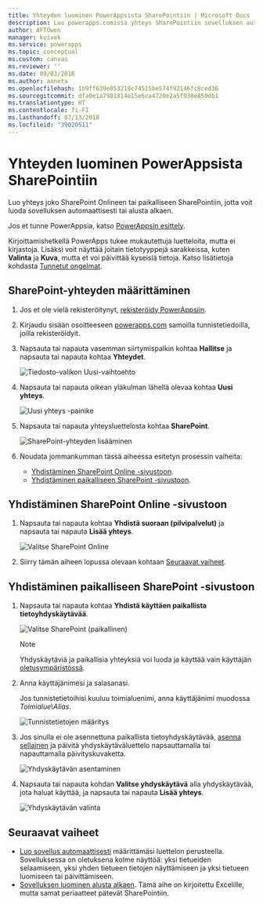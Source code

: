 ```yaml
---
title: Yhteyden luominen PowerAppsista SharePointiin | Microsoft Docs
description: Luo powerapps.comissa yhteys SharePointiin sovelluksen automaattista luontia varten tai luomiseen alusta alkaen.
author: AFTOwen
manager: kvivek
ms.service: powerapps
ms.topic: conceptual
ms.custom: canvas
ms.reviewer: ''
ms.date: 09/03/2016
ms.author: anneta
ms.openlocfilehash: 1b9ff639e053218c74515be574f92146fc8ced36
ms.sourcegitcommit: dfa0e1a7981814e15e6ca4720e2a5f930e859db1
ms.translationtype: HT
ms.contentlocale: fi-FI
ms.lasthandoff: 07/13/2018
ms.locfileid: "39020511"
---
```

# <a name="create-a-connection-to-sharepoint-from-powerapps"></a>Yhteyden luominen PowerAppsista SharePointiin
Luo yhteys joko SharePoint Onlineen tai paikalliseen SharePointiin, jotta voit luoda sovelluksen automaattisesti tai alusta alkaen.

Jos et tunne PowerAppsia, katso [PowerAppsin esittely](getting-started.md).

Kirjoittamishetkellä PowerApps tukee mukautettuja luetteloita, mutta ei kirjastoja. Lisäksi voit näyttää joitain tietotyyppejä sarakkeissa, kuten **Valinta** ja **Kuva**, mutta et voi päivittää kyseisiä tietoja. Katso lisätietoja kohdasta [Tunnetut ongelmat](connections/connection-sharepoint-online.md#known-issues).

## <a name="specify-a-sharepoint-connection"></a>SharePoint-yhteyden määrittäminen
1. Jos et ole vielä rekisteröitynyt, [rekisteröidy PowerAppsiin](../signup-for-powerapps.md).

2. Kirjaudu sisään osoitteeseen [powerapps.com](https://web.powerapps.com) samoilla tunnistetiedoilla, joilla rekisteröidyit.

3. Napsauta tai napauta vasemman siirtymispalkin kohtaa **Hallitse** ja napsauta tai napauta kohtaa **Yhteydet**.

    ![Tiedosto-valikon Uusi-vaihtoehto](./media/connect-to-sharepoint/manage-connections.png)

4. Napsauta tai napauta oikean yläkulman lähellä olevaa kohtaa **Uusi yhteys**.

    ![Uusi yhteys -painike](./media/connect-to-sharepoint/new-connection.png)

5. Napsauta tai napauta yhteysluettelosta kohtaa **SharePoint**.

    ![SharePoint-yhteyden lisääminen](./media/connect-to-sharepoint/add-sp-portal.png)

6. Noudata jommankumman tässä aiheessa esitetyn prosessin vaiheita:

   * [Yhdistäminen SharePoint Online -sivustoon](connect-to-sharepoint.md#connect-to-a-sharepoint-online-site).
   * [Yhdistäminen paikalliseen SharePoint -sivustoon](connect-to-sharepoint.md#connect-to-an-on-premises-sharepoint-site).

## <a name="connect-to-a-sharepoint-online-site"></a>Yhdistäminen SharePoint Online -sivustoon
1. Napsauta tai napauta kohtaa **Yhdistä suoraan (pilvipalvelut)** ja napsauta tai napauta **Lisää yhteys**.

    ![Valitse SharePoint Online](./media/connect-to-sharepoint/choose-online.png)

2. Siirry tämän aiheen lopussa olevaan kohtaan [Seuraavat vaiheet](connect-to-sharepoint.md#next-steps).

## <a name="connect-to-an-on-premises-sharepoint-site"></a>Yhdistäminen paikalliseen SharePoint -sivustoon
1. Napsauta tai napauta kohtaa **Yhdistä käyttäen paikallista tietoyhdyskäytävää**.

    ![Valitse SharePoint (paikallinen)](./media/connect-to-sharepoint/choose-onprem.png)

    > [!NOTE]
   > Yhdyskäytäviä ja paikallisia yhteyksiä voi luoda ja käyttää vain käyttäjän [oletusympäristössä](working-with-environments.md).

2. Anna käyttäjänimesi ja salasanasi.

    Jos tunnistetietoihisi kuuluu toimialuenimi, anna käyttäjänimi muodossa *Toimialue\Alias*.

    ![Tunnistetietojen määritys](./media/connect-to-sharepoint/specify-credentials.png)

3. Jos sinulla ei ole asennettuna paikallista tietoyhdyskäytävää, [asenna sellainen](gateway-reference.md) ja päivitä yhdyskäytäväluettelo napsauttamalla tai napauttamalla päivityskuvaketta.

    ![Yhdyskäytävän asentaminen](./media/connect-to-sharepoint/install-gateway.png)

4. Napsauta tai napauta kohdan **Valitse yhdyskäytävä** alla yhdyskäytävää, jota haluat käyttää, ja napsauta tai napauta **Lisää yhteys**.

    ![Yhdyskäytävän valinta](./media/connect-to-sharepoint/choose-gateway.png)

## <a name="next-steps"></a>Seuraavat vaiheet
* [Luo sovellus automaattisesti](app-from-sharepoint.md) määrittämäsi luettelon perusteella. Sovelluksessa on oletuksena kolme näyttöä: yksi tietueiden selaamiseen, yksi yhden tietueen tietojen näyttämiseen ja yksi tietueen luomiseen tai päivittämiseen.
* [Sovelluksen luominen alusta alkaen](get-started-create-from-blank.md). Tämä aihe on kirjoitettu Excelille, mutta samat periaatteet pätevät SharePointiin.
